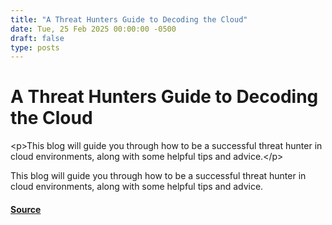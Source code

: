 ```yaml
---
title: "A Threat Hunters Guide to Decoding the Cloud"
date: Tue, 25 Feb 2025 00:00:00 -0500
draft: false
type: posts
---
```

# A Threat Hunters Guide to Decoding the Cloud





 &lt;p&gt;This blog will guide you through how to be a successful threat hunter in cloud environments, along with some helpful tips and advice.&lt;/p&gt; 

<p>This blog will guide you through how to be a successful threat hunter in cloud environments, along with some helpful tips and advice.</p>

#### [Source](https://trustedsec.com/blog/a-threat-hunters-guide-to-decoding-the-cloud)

